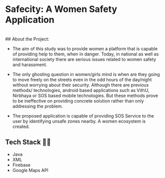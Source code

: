 # Safecity: A Women Safety Application

</br>
## About the Project:

- The aim of this study was to provide women a platform that is capable of providing help to them, when in danger. 
  Today, in national as well as international society there are serious issues related to women safety and harassment. 
  
- The only ghosting question in women/girls mind is when are they going to move freely on the streets even in the odd hours of the day/night without worrying 
  about their security. Although there are previous methods/ technologies, android based applications such as VithU, Nirbhaya or SOS based mobile technologies. 
  But these methods prove to be ineffective on providing concrete solution rather than only addressing the problem. 
  
- The proposed application is capable of providing SOS Service to the user by identifying unsafe zones nearby. A women ecosystem is created.

## Tech Stack 👨‍💻
- Java
- XML
- Firebase
- Google Maps API

